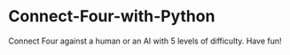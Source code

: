 # Connect-Four-with-Python
Connect Four against a human or an AI with 5 levels of difficulty. Have fun!
